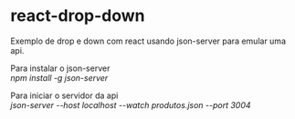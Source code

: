 # react-drop-down

Exemplo de drop e down com react usando json-server para emular uma api.

Para instalar o json-server  
_npm install -g json-server_

Para iniciar o servidor da api  
_json-server --host localhost --watch produtos.json --port 3004_
